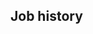 <!-- # This is a dynamic variant with no company descriptions, or job descriptions. -->
<!-- do include src/header/exampleHeaderWithoutCols.md -->
<!-- do include src/intro/exampleLongIntro.md -->
<!-- do include src/util/pageBreak.md -->

## Job history
<!-- do forEach src/jobHistory/jobs include src/jobHistory/exampleDynamicNoDescriptions.md -->
<!-- do include src/util/pageBreak.md -->
<!-- do include src/keySkills/exampleKeySkills.md -->

